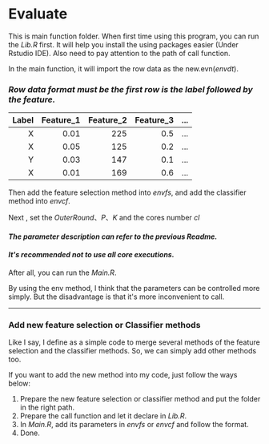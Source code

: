 # Evaluate

This is main function folder. When first time using this program, you can run the *Lib.R* first. It will help you install the using packages easier (Under Rstudio IDE). Also need to pay attention to the path of call function.

In the main function, it will import the row data as the new.evn(*envdt*).

### *Row data format must be the first row is the label followed by the feature.*

| Label | Feature_1 | Feature_2 | Feature_3  | ... |
|------:|----------:|----------:|-----------:| ---:|
| X     | 0.01      | 225       | 0.5        | ... |
| X     | 0.05      | 125       | 0.2        | ... |
| Y     | 0.03      | 147       | 0.1        | ... |
| X     | 0.01      | 169       | 0.6        | ... |

Then add the feature selection method into *envfs*, and add the classifier method into *envcf*.

Next , set the *OuterRound*、*P*、*K* and the cores number *cl*

#### *The parameter description can refer to the previous Readme.*

#### *It's recommended not to use all core executions.*

After all, you can run the *Main.R*.

By using the env method, I think that the parameters can be controlled more simply. But the disadvantage is that it's more inconvenient to call.

---

### Add new feature selection or Classifier methods

Like I say, I define as a simple code to merge several methods of the feature selection and the classifier methods. So, we can simply  add other methods too.

If you want to add the new method into my code, just follow the ways below:
1. Prepare the new feature selection or classifier method and put the folder in the right path.
2. Prepare the call function and let it declare in *Lib.R*.
3. In *Main.R*, add its parameters in *envfs* or *envcf* and follow the format.
4. Done.
